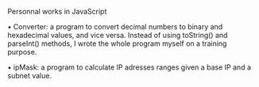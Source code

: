Personnal works in JavaScript

• Converter: a program to convert decimal numbers to binary and hexadecimal values, and vice versa. Instead of using toString() and parseInt() methods, I wrote the whole program  myself on a training purpose.

• ipMask: a program to calculate IP adresses ranges given a base IP and a subnet value.